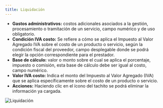 ```yaml
---
title: Liquidación
---
```


- **Gastos administrativos:** costos adicionales asociados a la gestión, procesamiento o tramitación de un servicio, campo numérico y de uso obligatorio.
- **Condición IVA costo:** Se refiere a cómo se aplica el Impuesto al Valor Agregado IVA sobre el costo de un producto o servicio, según la condición fiscal del proveedor, campo desplegable donde se podrá elegir la opción correspondiente para el prestador.
- **Base de cálculo:** valor o monto sobre el cual se aplica el porcentaje, impuesto o comisión, esta base de cálculo debe ser igual al costo, campo numérico.
- **Valor IVA costo:**  Indica el monto del Impuesto al Valor Agregado (IVA) que se aplica específicamente sobre el costo de un producto o servicio.
- **Acciones:** Haciendo clic en el ícono del tachito se podrá eliminar la información ya cargada. 

![Liquidación](/img/reservas-online/eventuales/liquidacion.png)
